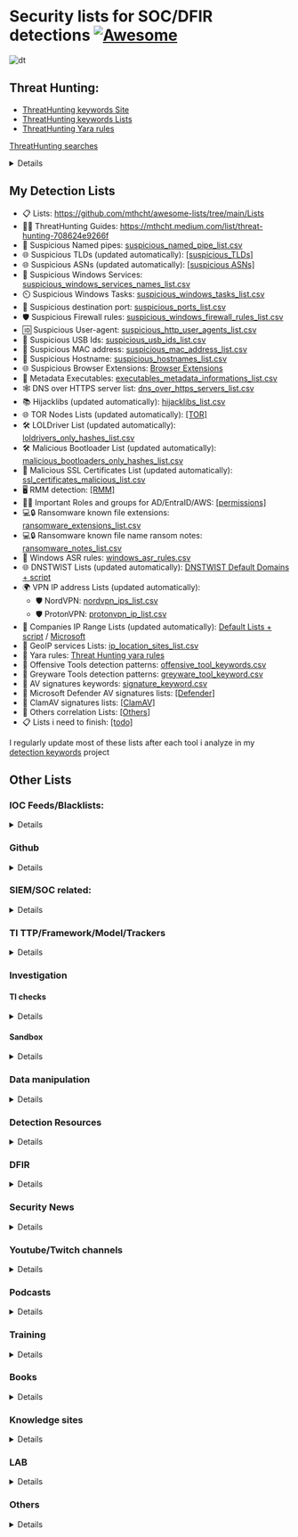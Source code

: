 # Security lists for SOC/DFIR detections [![Awesome](https://awesome.re/badge.svg)](https://awesome.re)
![dt](https://github.com/mthcht/awesome-lists/assets/75267080/059432aa-cfe9-46d1-a611-fbb225bce66e)



## Threat Hunting:
- [ThreatHunting keywords Site](https://mthcht.github.io/ThreatHunting-Keywords/)
- [ThreatHunting keywords Lists](https://github.com/mthcht/ThreatHunting-Keywords)
- [ThreatHunting Yara rules](https://github.com/mthcht/ThreatHunting-Keywords-yara-rules)

[ThreatHunting searches](https://github.com/mthcht/Purpleteam/tree/main/Detection/Threat%20Hunting/generic)
<details>
  
  - [Windows Services Searches](https://detect.fyi/threat-hunting-suspicious-windows-service-names-2f0dceea204c)
  - [User-Agents Searches](https://mthcht.medium.com/threat-hunting-suspicious-user-agents-3dd764470bd0)
  - [DNS Over HTTPS Searches](https://mthcht.medium.com/detecting-dns-over-https-30fddb55ac78)
  - [Suspicious TLDs Searches](https://mthcht.medium.com/threat-hunting-suspicious-tlds-a742c2adbf58)
  - [HijackLibs Searches](https://mthcht.medium.com/detect-dll-hijacking-techniques-from-hijacklibs-with-splunk-c760d2e0656f)
  - [Phishing & DNSTWIST Searches](https://detect.fyi/detecting-phishing-attempts-with-dnstwist-37c426b3bbb8)
  - [Browsers extensions Searches](https://mthcht.medium.com/detecting-browser-extensions-installations-e0ac2b45c46b)
  - [C2 hiding in plain sigh](https://mthcht.medium.com/c2-hiding-in-plain-sight-7a83963b9344)
  - [HTML Smuggling artifacts](https://mthcht.medium.com/detecting-html-smuggling-phishing-attempts-15af824e60e4)
  - [PSEXEC & similar tools Searches](https://mthcht.medium.com/detecting-psexec-and-similar-tools-c812bf3dca6c)
  - [Time Slipping detection](https://mthcht.medium.com/event-log-manipulations-1-time-slipping-55bf95631c40)
  - [Suspicious Named pipes](https://detect.fyi/threat-hunting-suspicious-named-pipes-a4206e8a4bc8)

</details>

## My Detection Lists 
- 📋 Lists: https://github.com/mthcht/awesome-lists/tree/main/Lists
- 🕵️‍♂️ ThreatHunting Guides: https://mthcht.medium.com/list/threat-hunting-708624e9266f
- 🚰 Suspicious Named pipes: [suspicious_named_pipe_list.csv](https://github.com/mthcht/awesome-lists/blob/main/Lists/suspicious_named_pipe_list.csv)
- 🌐 Suspicious TLDs (updated automatically): [[suspicious_TLDs]](https://github.com/mthcht/awesome-lists/tree/main/Lists/TLDs)
- 🌐 Suspicious ASNs (updated automatically): [[suspicious ASNs]](https://github.com/mthcht/awesome-lists/tree/main/Lists/ASNs)
- 🔧 Suspicious Windows Services: [suspicious_windows_services_names_list.csv](https://github.com/mthcht/awesome-lists/blob/main/Lists/suspicious_windows_services_names_list.csv)
- ⏲️ Suspicious Windows Tasks: [suspicious_windows_tasks_list.csv](https://github.com/mthcht/awesome-lists/blob/main/Lists/suspicious_windows_tasks_list.csv)
- 🚪 Suspicious destination port: [suspicious_ports_list.csv](https://github.com/mthcht/awesome-lists/blob/main/Lists/suspicious_ports_list.csv)
- 🛡️ Suspicious Firewall rules: [suspicious_windows_firewall_rules_list.csv](https://github.com/mthcht/awesome-lists/blob/main/Lists/suspicious_windows_firewall_rules_list.csv)
- 🆔 Suspicious User-agent: [suspicious_http_user_agents_list.csv](https://github.com/mthcht/awesome-lists/blob/main/Lists/suspicious_http_user_agents_list.csv)
- 📇 Suspicious USB Ids: [suspicious_usb_ids_list.csv](https://github.com/mthcht/awesome-lists/blob/main/Lists/suspicious_usb_ids_list.csv)
- 🔢 Suspicious MAC address: [suspicious_mac_address_list.csv](https://github.com/mthcht/awesome-lists/blob/main/Lists/suspicious_mac_address_list.csv)
- 📛 Suspicious Hostname: [suspicious_hostnames_list.csv](https://github.com/mthcht/awesome-lists/blob/main/Lists/suspicious_hostnames_list.csv)
- 🌐 Suspicious Browser Extensions: [Browser Extensions](https://github.com/mthcht/awesome-lists/tree/main/Lists/Browser%20Extensions)
- 🧮 Metadata Executables: [executables_metadata_informations_list.csv](https://github.com/mthcht/awesome-lists/blob/main/Lists/Windows%20Metadata/executables_metadata_informations_list.csv)
- 🕸️ DNS over HTTPS server list: [dns_over_https_servers_list.csv](https://github.com/mthcht/awesome-lists/blob/main/Lists/dns_over_https_servers_list.csv)
- 📚 Hijacklibs (updated automatically): [hijacklibs_list.csv](https://github.com/mthcht/awesome-lists/blob/main/Lists/Hijacklibs/hijacklibs_list.csv)
- 🌐 TOR Nodes Lists (updated automatically): [[TOR]](https://github.com/mthcht/awesome-lists/tree/main/Lists/TOR)
- 🛠️ LOLDriver List (updated automatically): [loldrivers_only_hashes_list.csv](https://github.com/mthcht/awesome-lists/blob/main/Lists/Drivers/loldrivers_only_hashes_list.csv)
- 🛠️ Malicious Bootloader List (updated automatically): [malicious_bootloaders_only_hashes_list.csv](https://github.com/mthcht/awesome-lists/blob/main/Lists/Drivers/malicious_bootloaders_only_hashes_list.csv)
- 📜 Malicious SSL Certificates List (updated automatically): [ssl_certificates_malicious_list.csv](https://github.com/mthcht/awesome-lists/blob/main/Lists/SSL%20CERTS/ssl_certificates_malicious_list.csv)
- 🖥️ RMM detection: [[RMM]](https://github.com/mthcht/awesome-lists/tree/main/Lists/RMM)
- 👤🔑 Important Roles and groups for AD/EntraID/AWS: [[permissions]](https://github.com/mthcht/awesome-lists/tree/main/Lists/permissions)
- 💻🔒 Ransomware known file extensions: [ransomware_extensions_list.csv](https://github.com/mthcht/awesome-lists/blob/main/Lists/ransomware_extensions_list.csv)
- 💻🔒 Ransomware known file name ransom notes: [ransomware_notes_list.csv](https://github.com/mthcht/awesome-lists/blob/main/Lists/ransomware_notes_list.csv)
- 📝 Windows ASR rules: [windows_asr_rules.csv](https://github.com/mthcht/awesome-lists/blob/main/Lists/windows_asr_rules.csv)
- 🌐 DNSTWIST Lists (updated automatically): [DNSTWIST Default Domains + script](https://github.com/mthcht/awesome-lists/tree/main/Lists/DNSTWIST)
- 🌍 VPN IP address Lists (updated automatically): 
  - 🛡️ NordVPN: [nordvpn_ips_list.csv](https://github.com/mthcht/awesome-lists/blob/main/Lists/VPN/NordVPN/nordvpn_ips_list.csv)
  - 🛡️ ProtonVPN: [protonvpn_ip_list.csv](https://github.com/mthcht/awesome-lists/blob/main/Lists/VPN/ProtonVPN/protonvpn_ip_list.csv)
- 🏢 Companies IP Range Lists (updated automatically): [Default Lists + script](https://github.com/mthcht/awesome-lists/tree/main/Lists/Ranges_IP_Address_Company_List/bgp.he.net) / [Microsoft](https://github.com/mthcht/awesome-lists/tree/main/Lists/Ranges_IP_Address_Company_List/Microsoft)
- 📍  GeoIP services Lists: [ip_location_sites_list.csv](https://github.com/mthcht/awesome-lists/blob/main/Lists/GeoIP/ip_location_sites_list.csv)
- 🧬 Yara rules: [Threat Hunting yara rules](https://github.com/mthcht/ThreatHunting-Keywords-yara-rules)
- 🧬 Offensive Tools detection patterns: [offensive_tool_keywords.csv](https://raw.githubusercontent.com/mthcht/ThreatHunting-Keywords/main/offensive_tool_keyword.csv)
- 🧬 Greyware Tools detection patterns: [greyware_tool_keyword.csv](https://raw.githubusercontent.com/mthcht/ThreatHunting-Keywords/main/greyware_tool_keyword.csv)
- 🧬 AV signatures keywords: [signature_keyword.csv](https://github.com/mthcht/ThreatHunting-Keywords/blob/main/signature_keyword.csv)
- 🧬 Microsoft Defender AV signatures lists: [[Defender]](https://github.com/mthcht/awesome-lists/tree/main/Lists/AV%20signatures/Defender)
- 🧬 ClamAV signatures lists: [[ClamAV]](https://github.com/mthcht/awesome-lists/tree/main/Lists/AV%20signatures/ClamAV)  
- 🔗 Others correlation Lists: [[Others]](https://github.com/mthcht/awesome-lists/tree/main/Lists/Others)
- 📋 Lists i need to finish: [[todo]](https://github.com/mthcht/awesome-lists/tree/main/todo)

I regularly update most of these lists after each tool i analyze in my [detection keywords](https://github.com/mthcht/ThreatHunting-Keywords) project

## Other Lists

### IOC Feeds/Blacklists:

<details> 

- [ABUSE.CH BLACKLISTS](https://sslbl.abuse.ch/blacklist/)
- [Block Lists](https://github.com/blocklistproject/Lists)
- [DNS Block List](https://github.com/hagezi/dns-blocklists)
- [Phishing Block List](https://github.com/jarelllama/Scam-Blocklist)
- [Binary Defense IP Block List](https://www.binarydefense.com/banlist.txt)
- [C2IntelFeeds](https://github.com/drb-ra/C2IntelFeeds)
- [Volexity TI](https://github.com/volexity/threat-intel)
- [Open Source TI](https://github.com/Bert-JanP/Open-Source-Threat-Intel-Feeds)
- [C2 Tracker](https://github.com/montysecurity/C2-Tracker)
- [Unit42 IOC](https://github.com/mthcht/iocs)
- [Sekoia IOC](https://github.com/SEKOIA-IO/Community/tree/main/IOCs)
- [Unit42 Timely IOC](https://github.com/PaloAltoNetworks/Unit42-timely-threat-intel)
- [Unit42 Articles IOC](https://github.com/PaloAltoNetworks/Unit42-Threat-Intelligence-Article-Information)
- [ThreatFOX IOC](https://threatfox.abuse.ch/export/)
- [Zscaler ThreatLabz IOC](https://github.com/threatlabz/iocs)
- [Zscaler ThreatLabz Ransomware notes](https://github.com/ThreatLabz/ransomware_notes)
- [experiant.ca](https://fsrm.experiant.ca/api/v1/get])
- [Sophos lab IOC](https://github.com/sophoslabs/IoCs)
- [ESET Research IOC](https://github.com/eset/malware-ioc)
- [ExecuteMalware IOC](https://github.com/executemalware/Malware-IOCs)
- [Cisco Talos IOC](https://github.com/Cisco-Talos/IOCs)
- [Elastic Lab IOC](https://github.com/elastic/labs-releases/tree/main/indicators)
- [Blackorbid APT Report IOC](https://github.com/blackorbird/APT_REPORT)
- [AVAST IOC](https://github.com/avast/ioc)
- [DoctorWeb IOC](https://github.com/DoctorWebLtd/malware-iocs)
- [BlackLotusLab IOC](https://github.com/blacklotuslabs/IOCs)
- [prodaft IOC](https://github.com/prodaft/malware-ioc)
- [Pr0xylife DarkGate IOC](https://github.com/pr0xylife/DarkGate)
- [Pr0xylife Latrodectus IOC](https://github.com/pr0xylife/Latrodectus)
- [Pr0xylife WikiLoader IOC](https://github.com/pr0xylife/WikiLoader)
- [Pr0xylife SSLoad IOC](https://github.com/pr0xylife/SSLoad)
- [Pr0xylife Pikabot IOC](https://github.com/pr0xylife/Pikabot)
- [Pr0xylife Matanbuchus IOC](https://github.com/pr0xylife/Matanbuchus)
- [Pr0xylife QakBot IOC](https://github.com/pr0xylife/Qakbot)
- [Pr0xylife IceID IOC](https://github.com/pr0xylife/IcedID)
- [Pr0xylife Emotet IOC](https://github.com/pr0xylife/Emotet)
- [Pr0xylife BumbleBee IOC](https://github.com/pr0xylife/Bumblebee)
- [Pr0xylife Gozi IOC](https://github.com/pr0xylife/Gozi)
- [Pr0xylife NanoCore IOC](https://github.com/pr0xylife/Nanocore)
- [Pr0xylife NetWire IOC](https://github.com/pr0xylife/Netwire)
- [Pr0xylife AsyncRAT IOC](https://github.com/pr0xylife/AsyncRAT)
- [Pr0xylife Lokibot IOC](https://github.com/pr0xylife/Lokibot)
- [Pr0xylife RemcosRAT IOC](https://github.com/pr0xylife/RemcosRAT)
- [Pr0xylife nworm IOC](https://github.com/pr0xylife/nworm)
- [Pr0xylife AZORult IOC](https://github.com/pr0xylife/AZORult)
- [Pr0xylife NetSupportRAT IOC](https://github.com/pr0xylife/NetSupportRAT)
- [Pr0xylife BitRAT IOC](https://github.com/pr0xylife/BitRAT)
- [Pr0xylife BazarLoader IOC](https://github.com/pr0xylife/BazarLoader)
- [Pr0xylife SnakeKeylogger IOC](https://github.com/pr0xylife/SnakeKeylogger)
- [Pr0xylife njRat IOC](https://github.com/pr0xylife/njRat)
- [Pr0xylife Vidar IOC](https://github.com/pr0xylife/Vidar)
- [Pr0xylife Warmcookie IOC](https://github.com/pr0xylife/Warmcookie-Badspace)
- [Cloud Intel IOC](https://github.com/unknownhad/CloudIntel)
- [SpamHaus drop.txt](https://www.spamhaus.org/drop/drop.txt)
- [UrlHaus_misp](https://urlhaus.abuse.ch/downloads/misp/)
- [UrlHaus](https://urlhaus.abuse.ch/api/#csv)
- [vx-underground - Great Resource for Samples and Intelligence Reports](https://vx-underground.org/Samples)
- [Ransomware.live](https://ransomware.live)

</details> 

### Github

<details>

More github lists: https://github.com/mthcht?tab=stars&user_lists_direction=asc&user_lists_sort=name

</details>

### SIEM/SOC related:
<details>
  
- [EDR Telemetry](https://github.com/tsale/EDR-Telemetry)
- [PurpleTeam Scripts](https://github.com/mthcht/Purpleteam)
- [Awesome-SOC](https://github.com/cyb3rxp/awesome-soc)
- [Threat-Hunting with Splunk](https://github.com/mthcht/ThreatHunting-Keywords)
- [Detection Lists](https://github.com/mthcht/awesome-lists/Lists)
  
</details> 

### TI TTP/Framework/Model/Trackers

<details>
  
- [Tools used by ransomware groups - @BushidoToken](https://github.com/BushidoUK/Ransomware-Tool-Matrix)
- [Tools used by Russian APT](https://github.com/BushidoUK/Russian-APT-Tool-Matrix)
- [Tools associated with groups (partial)](https://docs.google.com/spreadsheets/d/1H9_xaxQHpWaa4O_Son4Gx0YOIzlcBWMsdvePFX68EKU)
- [Techniques - MITRE ATT&CK](https://attack.mitre.org/techniques/enterprise/)
- [Tactics - MITRE ATT&CK](https://attack.mitre.org/tactics/enterprise/)
- [Groups & Operations Naming conventions matrix](https://docs.google.com/spreadsheets/d/1H9_xaxQHpWaa4O_Son4Gx0YOIzlcBWMsdvePFX68EKU)
- [Mitigation - MITRE ATT&CK](https://attack.mitre.org/mitigations/enterprise/)
- [ATT&CK matrix navigator](https://mitre-attack.github.io/attack-navigator/)
- [All MITRE data in xlsx format](https://attack.mitre.org/resources/attack-data-and-tools/) 
- [Tools used by threat actor groups - MITRE ATT&CK](https://attack.mitre.org/software/)
- [atomic-red-team](https://github.com/redcanaryco/atomic-red-team)
- [redcanary Threat Detection report](https://redcanary.com/threat-detection-report/)
- [The-Unified-Kill-Chain](https://www.unifiedkillchain.com/assets/The-Unified-Kill-Chain.pdf)
- [TTP pyramid](https://scythe.io/library/summiting-the-pyramid-of-pain-the-ttp-pyramid)
- [Pyramid of pain](https://detect-respond.blogspot.com/2013/03/the-pyramid-of-pain.html)
- [Cyber Kill chain](https://www.lockheedmartin.com/en-us/capabilities/cyber/cyber-kill-chain.html)
- [MITRE D3FEND](https://d3fend.mitre.org/)
- [MITRE CAPEC](https://capec.mitre.org/)
- [MITRE CAR](https://car.mitre.org/)
- [MITRE PRE-ATT&CK Techniques](https://attack.mitre.org/versions/v7/techniques/pre/)
- [APTMAP](https://github.com/andreacristaldi/APTmap)
  
</details>


###  Investigation

#### TI checks

<details>
  
  - [Virustotal](https://www.virustotal.com/#/home/search)
  - [SpamHaus](https://check.spamhaus.org/)
  - [AbuseIPDB](https://www.abuseipdb.com/)
  - [Malwarebazaar](https://bazaar.abuse.ch/)
  - [emailrep](https://emailrep.io/)
  - [cloudfare scan](https://radar.cloudflare.com/scan)
  - [shodan](https://www.shodan.io/)
  - [Onyphe](https://www.onyphe.io/)
  - [Censys](https://search.censys.io/)
  - [cybergordon (reputation check)](https://cybergordon.com/)
  - [threatminer](https://www.threatminer.org/)
  - [urlscan](https://urlscan.io/)
  - [Apptotal (apps and extensions analysis)](https://apptotal.io/)
  - [urlquery](http://urlquery.net/)
  - [cloudfare scanner](https://radar.cloudflare.com/)
  - [urlvoid](https://www.urlvoid.com)
  - [urldna.io](https://urldna.io/)
  - [checkphish](https://checkphish.bolster.ai/)
  - [ipvoid](https://www.ipvoid.com/)
  - [mxtoolbox](https://mxtoolbox.com/NetworkTools.aspx)
  - [Microsoft TI](https://ti.defender.microsoft.com/)
  - [pulsedive](https://pulsedive.com/)
  - [threatbook](https://threatbook.io/)
  - [McAfee Threat Intelligence Exchange](https://www.mcafee.com/enterprise/en-us/products/threat-intelligence-exchange.html)
  - [Kaspersky Security Network](https://www.kaspersky.com/security-network)
  - [Microsoft Security Intelligence Report](https://www.microsoft.com/en-us/wdsi/intelligence-report)
  - [IBM X-Force Exchange](https://exchange.xforce.ibmcloud.com/) 
  - [AlienVault OTX](https://otx.alienvault.com/)
  - [greynoise](https://viz.greynoise.io/)
  - [whoxy](https://www.whoxy.com/reverse-whois/)
  - [url tiny-scan](https://www.tiny-scan.com/)
  
  - [echotrail](https://www.echotrail.io/)
  - [Malware-Traffic-Analysis (PCAP files)](https://malware-traffic-analysis.net/)
  - [redhuntlabs](https://redhuntlabs.com/online-ide-search)
  - [whois domaintools](https://whois.domaintools.com/)
  - [ASN check bgp.he](/bgp.he.net/)
  - [viewdns](http://viewdns.info/)
  - [OUI mac address lookup](https://www.wireshark.org/tools/oui-lookup.html)
  - [xcyclopedia](https://strontic.github.io/xcyclopedia/)
  - [abuse.ch](https://abuse.ch/#platforms)
  - [malware-traffic-analysis](https://www.malware-traffic-analysis.net/index.html)
  - [waybackmachine](http://web.archive.org/)
  - [dnshistory](https://dnshistory.org/)
  - [asnlookup](https://asnlookup.com/)
  - [fofa.info](https://fofa.info/)
  - [SecurityTrail](https://securitytrails.com/)
  - [ZommEye](https://www.zoomeye.hk/)

</details>

#### Sandbox

<details>
  
- [Sandbox Anyrun](https://any.run/)
- [triage](https://tria.ge/s)
- [capesandbox](https://www.capesandbox.com/)
- [joesandbox](https://www.joesandbox.com/analysispaged/0)
- [filescan.io](https://www.filescan.io/)
- [Sandbox HA](https://www.hybrid-analysis.com/)
- [virustotal](https://www.virustotal.com)
- [threat zone](https://app.threat.zone/scan)
- [vmray](https://www.vmray.com/)
</details>


### Data manipulation

<details>
  
- [jsoncrack](https://jsoncrack.com/editor)
- [Grok debugger](https://grokdebugger.com/)
- [JS deobfuscator](https://lelinhtinh.github.io/de4js/)
- [cyberchef](https://cyberchef.org/)
- [PCAP online analyzer](https://apackets.com/)
- [Hash calculator](https://md5calc.com/hash)
- [regex101](https://regex101.com/)
- [CyberChef](https://gchq.github.io/CyberChef/)
- [Javascript Deobfuscator](https://deobfuscate.relative.im/)
- [JSONViewer](https://jsonviewer.stack.hu/)
- [TextMechanic](https://textmechanic.com/)
- [UrlEncode.org](https://www.urlencoder.org/)
- [TextFixer](https://www.textfixer.com/)
- [RegExr](https://regexr.com/)
- [TextUtils](https://textutils.com/)
- [TextCompactor](https://textcompactor.com/)
- [Pretty Diff](https://prettydiff.com/)
- [XML Tree](http://www.xmltree.com/)
- [Online XML Formatter and Beautifier](https://www.freeformatter.com/xml-formatter.html)
- [XML Escape Tool](https://www.freeformatter.com/xml-escape.html)
- [DiffChecker](https://www.diffchecker.com/)
- [CSVJSON](https://www.csvjson.com/)
- [HTML Formatter](https://htmlformatter.com/)
- [Text Tool](https://texttools.netlify.app/)
- [String Manipulation Tool](https://string-functions.com/)
- [unshorten it](https://www.unshorten.it)
- [urlunscrambler](https://www.urlunscrambler.com/)
- [longurl](https://www.longurl.org/)
- [Message Header](https://mha.azurewebsites.net/pages/mha.html)
- [MXToolbox EmailHeaders](https://mxtoolbox.com/EmailHeaders.aspx)
- [Email Header Analyzer](https://emailheaders.verification-check.com/)
- [Email Header Analysis](https://www.email-format.com/header-analysis/)
- [Gitlab dashboard from Excel](https://thisdavej.com/copy-table-in-excel-and-paste-as-a-markdown-table/)
- [OPENAI](https://openai.com/playground)
- [uncoder](https://uncoder.io/)
- [DeHashed](https://dehashed.com/)

</details>


### Detection Resources

<details>

- [Detection Lists](https://github.com/mthcht/awesome-lists/tree/main/Lists)
- [MITRE techniques](https://attack.mitre.org/techniques/enterprise/)
- [MITRE Updates](https://attack.mitre.org/resources/updates/)
- [MITRE D3fend](https://d3fend.mitre.org/)
- [MITRE Navigator](https://mitre-attack.github.io/attack-navigator/)
- [MITRE Datasources](https://attack.mitre.org/datasources/)
- [GTFOBIN](https://github.com/mthcht/GTFOBins.github.io)
- [LOLBAS](https://github.com/mthcht/LOLBAS)
- [LOTS](https://lots-project.com/)
- [LOLRMM](https://github.com/magicsword-io/LOLRMM)
- [loldrivers](https://www.loldrivers.io/)
- [LOLRMM](https://github.com/magicsword-io/LOLRMM)
- [LOLESXI](https://github.com/LOLESXi-Project/LOLESXi)
- [WTFBIN](https://wtfbins.wtf/)
- [Sigma](https://github.com/mthcht/sigma/tree/master/rules)
- [Splunk Rules](https://research.splunk.com/detections/)
- [Elastic Rules](https://github.com/elastic/detection-rules)
- [DFIR-Report Sigma-Rules](https://github.com/The-DFIR-Report/Sigma-Rules)
- [JoeSecurity Sigma-Rules](https://github.com/joesecurity/sigma-rules/tree/master/rules)
- [mdecrevoisier Sigma-Rules](https://github.com/mdecrevoisier/SIGMA-detection-rules)
- [P4T12ICK Sigma-Rules](https://github.com/P4T12ICK/Sigma-Rule-Repository)
- [tsale Sigma-Rules](https://github.com/tsale/Sigma_rules)
- [list of detections resources](https://github.com/jatrost/awesome-detection-rules)
- [detection engineering resources](https://github.com/infosecB/awesome-detection-engineering)
- [awesome-threat-detection](https://github.com/0x4D31/awesome-threat-detection)
</details>


### DFIR

<details>

  - [EricZimmerman Tools](https://ericzimmerman.github.io/#!index.md)
  - [dfir-orc](https://github.com/dfir-orc)
  - [dfir-orc-config](https://github.com/DFIR-ORC/dfir-orc-config)
  - [Splunk4DFIR](https://github.com/mf1d3l/Splunk4DFIR)
  - [dfiq](https://github.com/google/dfiq)
  - [PSBits](https://github.com/gtworek/PSBits)
  - [Yara TH](https://github.com/mthcht/ThreatHunting-Keywords-yara-rules) + [TH](https://github.com/mthcht/ThreatHunting-Keywords)
  - [Hayabusa](https://github.com/Yamato-Security/hayabusa)
  - [chainsaw](https://github.com/WithSecureLabs/chainsaw)
  - [regripper](https://github.com/warewolf/regripper)
  - [RdpCacheStitcher](https://github.com/BSI-Bund/RdpCacheStitcher)
  - [ripgrep](https://github.com/BurntSushi/ripgrep)
  - [Kape](https://www.kroll.com/en/insights/publications/cyber/kroll-artifact-parser-extractor-kape)
  - [Kape Files](https://github.com/EricZimmerman/KapeFiles)
  - [More Kape ressources](https://github.com/AndrewRathbun/Awesome-KAPE)
  - [VolatileDataCollector](https://github.com/gtworek/VolatileDataCollector)
  - [Velociraptor](https://github.com/Velocidex/velociraptor)
  - [MemDump](https://nircmd.nirsoft.net/memdump.html)
  - [MemProcFS](https://github.com/ufrisk/MemProcFS)
  - [avml](https://github.com/microsoft/avml)
  - [Lime](https://github.com/504ensicsLabs/LiME)
  - [WinPmem](https://github.com/Velocidex/WinPmem)
  - [Volatility](https://github.com/volatilityfoundation/volatility3/)
  - [Windows artifacts](https://github.com/Psmths/windows-forensic-artifacts)
  - [UAC](https://github.com/tclahr/uac)
  - [lists - aboutdfir.com](https://aboutdfir.com/)

</details>

### Security News

<details>
  
- [Twitter](https://twitter.com/home)
- [CERT-FR](https://www.cert.ssi.gouv.fr/)
- [CERT FR Alerts](https://www.cert.ssi.gouv.fr/alerte/)
- [CERT FR Avis](https://www.cert.ssi.gouv.fr/avis/)
- [NIST CVEs](https://nvd.nist.gov/vuln/search/results?isCpeNameSearch=false&results_type=overview&form_type=Basic&search_type=all&startIndex=0)
- [JPCERT](https://www.jpcert.or.jp/english/)
- [CISA news](https://www.cisa.gov/news-events/news)
- [thedfirreport Feed](https://thedfirreport.com/feed/)
- [Splunk Research Blog](https://www.splunk.com/en_us/blog/author/secmrkt-research.html)
- [Unit42 Feed](http://feeds.feedburner.com/Unit42)
- [DFIR weekly sumary - thisweekin4n6](https://thisweekin4n6.wordpress.com/feed/)
- [Google Threat Intelligence](https://cloud.google.com/blog/topics/threat-intelligence)
- [Sekoi Blog](https://blog.sekoia.io/)
- [akamai Feed](http://blogs.akamai.com/atom.xml)
- [Elastic Blog](https://www.elastic.co/security-labs)
- [Checkpoint research Feed](https://research.checkpoint.com/feed)
- [Cisco Talos Feed](http://vrt-sourcefire.blogspot.com/feeds/posts/default)
- [Crowdstrike Feed](http://blog.crowdstrike.com/feed)
- [Hexacorn Blog](http://www.hexacorn.com/blog/feed/)
- [simone kraus Blog](https://medium.com/@simone.kraus)
- [Michael Haag Blog](https://haggis-m.medium.com/)
- [EricaZelic Blog](https://ericazelic.medium.com/)
- [Adam Chester Blog Feed](https://blog.xpnsec.com/rss.xml)
- [Mauricio Velazco Blog](https://medium.com/@mvelazco)
- [Clément Notin Feed](https://clement.notin.org/feed.xml)
- [tenable Blog](https://medium.com/tenable-techblog)
- [horizon3 Feed](https://www.horizon3.ai/feed/)
- [Incidents reports Feed](https://fetchrss.com/rss/65b0eb775582bd1c19083c4365b0fdb664898a0daa63bef4.xml)
- [NCC Group Research Feed](https://research.nccgroup.com/feed/)
- [SpecterOps Feed](https://posts.specterops.io/feed)
- [Redcanary Feed](https://www.redcanary.co/feed/)
- [Sophos Research Feed](https://news.sophos.com/en-us/category/threat-research/feed/)
- [virusbulletin](https://www.virusbulletin.com/virusbulletin/)
- [Offensive Research - DSAS by INJECT](https://blog.injectexp.dev/)
- [HackerNews Feed](https://feeds.feedburner.com/TheHackersNews)
- [Bleepingcomputer Feed](https://www.bleepingcomputer.com/feed/)
- [detect.fyi](https://detect.fyi/)
- [DFIR Podcasts](https://digitalforensicsurvivalpodcast.libsyn.com/podcast)
- [DFIR weekly news](https://thisweekin4n6.com/)
- [sans blog](https://www.sans.org/blog/)
- [Detection engineering weekly](https://www.detectionengineering.net/)

</details>


### Youtube/Twitch channels

<details>
  
  - [DFIR - 13cubed videos](https://www.youtube.com/@13Cubed/videos)
  - [DFIR - SANS videos](https://www.youtube.com/@SANSForensics/videos)
  - [DFIR - MyDFIR](https://youtube.com/@mydfir)
  - [DFIR - DFIRScience](https://www.youtube.com/@DFIRScience/videos)
  - [Malware Analysis - jstrosch](https://www.youtube.com/@jstrosch/videos)
  - [Malware Analysis - cyberraiju](https://www.youtube.com/@cyberraiju/videos)
  - [Malware Analysis - Botconf](https://www.youtube.com/@BotConfTV)
  - [DFIR - BlackPerl](https://youtube.com/watch?v=KzD0MmEYAzQ&list=PLjWEV7pmvSa6f-NTpXsaUYWZLjLAB_0TS)
  - [Malware Analysis - malwareanalysisforhedgehogs](https://youtube.com/@malwareanalysisforhedgehogs?si=rHy80uPhjtyPtX0K)
  - [DFIR - BlueMonkey4n6](https://www.youtube.com/@BlueMonkey4n6/playlists)
  - [DFIR - binaryzone](https://www.youtube.com/@binaryz0ne/playlists)
  - [Detection Engineering - Splunk - atomicsonafriday](https://www.youtube.com/@atomicsonafriday/streams)
  - [Exploitation - HackerSploit](https://www.youtube.com/@HackerSploit/playlists)
  - [DFIR - TheTaggartInstitute](https://www.youtube.com/@TheTaggartInstitute/videos)
  - [Malware Analysis - JohnHammond](https://www.youtube.com/@_JohnHammond)
  - [Exploitation - Defcon Talks](https://www.youtube.com/user/DEFCONConference/videos)  + https://media.defcon.org/
  - [Exploitation - Alh4zr3d - twitch](https://www.twitch.tv/Alh4zr3d)
  - [Exploitation - Alh4zr3d - youtube](https://www.youtube.com/@alh4zr3d3/videos)
  - [Exploitation - incodenito](https://youtube.com/@incodenito?si=uV9UDhYFs_vQYayR)
  - [Malware Analysis - MalwareTechBlog](https://www.youtube.com/@MalwareTechBlog)
  - [Exploitation - LiveOverflow](https://www.youtube.com/@LiveOverflow)
  - [Malware Analysis - neoeno](https://youtube.com/@neoeno4242?si=_mVioHsmbvu17KNk)
  - [Malware Analysis - AzakaSekai](https://www.youtube.com/@AzakaSekai)
  - [CTI - bushidotoken](https://youtube.com/@bushidotoken)
  - [Windows Internal - @mrexodia](https://www.youtube.com/@mrexodia)
  - [!!! Exploitation - ippsec](https://www.youtube.com/@ippsec)

</details>

### Podcasts

<details>

  - [darknetdiaries](https://darknetdiaries.com/)
  - [risky.biz](https://risky.biz/)
  - [cloud.withgoogle.com](https://cloud.withgoogle.com/cloudsecurity/podcast/)
  - [Internet Storm Center sans podcast](https://isc.sans.edu/podcast.html)
  - [7 minutes security Podcast](https://7minsec.com/)
  - [hacking-humans](https://thecyberwire.com/podcasts/hacking-humans/)
  - [CISO series](https://cisoseries.com/category/podcast/cyber-security-headlines/)
  - [Splunk Atomic on Friday](https://www.youtube.com/@atomicsonafriday/streams)
  - [NolimitSecu (FR)](https://www.nolimitsecu.fr/)
  - [HacknSpeak (FR)](https://open.spotify.com/show/2lwA1WLVqnYvnlc7WkV3yU)</details>

### Training

<details>

#### DFIR
  
  - 13cubed - Investigating Windows Endpoints [13cubed.com -windows endpoints](https://training.13cubed.com/investigating-windows-endpoints)
  - 13cubed - Investigating Windows Memory [13cubed.com -windows memory](https://training.13cubed.com/investigating-windows-memory)
  - 13cubed - Investigating Linux Devices [13cubed.com - linux](https://training.13cubed.com/investigating-linux-devices)
  - SANS: [FOR500](https://www.sans.org/cyber-security-courses/windows-forensic-analysis/)
  - SANS: [FOR508](https://www.sans.org/cyber-security-courses/advanced-incident-response-threat-hunting-training/)
  - Defensive-security: [Linux-live-forensics](https://edu.defensive-security.com/linux-attack-live-forensics-at-scale)
  - @0gtweet - Forensic course: [Mastering Windows Forensics](https://grzegorz-tworek-s-school.teachable.com/)
  - @DebugPrivilege : Forensic Debugging free course [InsightEngineering](https://github.com/DebugPrivilege/InsightEngineering)
    
  - Challenges:
    - @inversecos - APT Emulation Labs: [xintra](https://www.xintra.org/labs)
    - @TheDFIRReport : LABs with logs from the existing reports [dfir-labs](https://the-dfir-report-store.myshopify.com/collections/dfir-labs)
    - @ACEresponder: Courses with Detailed Explanations and Labs [aceresponder.com](https://www.aceresponder.com/challenges)
    - @binaryz0ne: DFIR challenges with [Datasets](https://www.ashemery.com/dfir.html) 

#### SOC

 - tryhackme - [SOC lvl 1](https://tryhackme.com/path/outline/soclevel1)
 - letsdefend.io @chrissanders88 - [letsdefend.io](https://app.letsdefend.io/training)
 - Constructing Defense [constructingdefense.com](https://course.constructingdefense.com/constructing-defense)
 - SANS: [SANS555](https://www.sans.org/cyber-security-courses/siem-with-tactical-analytics/)
 - Xintra: [Attacking and Defending Azure M365](https://training.xintra.org/attacking-and-defending-azure-m365)
  
 - Challenges:
   - Splunk Boss Of The SOC - [BOTS](https://bots.splunk.com/)
     - BOTS [dataset v1](https://github.com/splunk/botsv1)   
     - BOTS [dataset v2](https://github.com/splunk/botsv2)   
     - BOTS [dataset v3](https://github.com/splunk/botsv3)
  - @TheDFIRReport : LABs with logs from the existing reports [dfir-labs](https://the-dfir-report-store.myshopify.com/collections/dfir-labs)
  - @ACEresponder: Courses with Detailed Explanations and Labs [aceresponder.com](https://www.aceresponder.com/challenges)
  - @inversecos - APT Emulation Labs: [xintra](https://www.xintra.org/labs)

#### Offensive
  - [OSCP - HTB](https://0xdf.gitlab.io/cheatsheets/offsec)
  - [OSCP - Course PEN200](https://www.offsec.com/courses/pen-200/)
  - [OSEP - Course PEN300](https://www.offsec.com/courses/pen-300/) 
  
#### Challenges

  - [HackTheBox](https://www.hackthebox.com)
  - [Pentestlab](https://pentesterlab.com)
  - [Root-Me](https://www.root-me.org)
  - [TryHackMe](https://tryhackme.com)
  - [Zenk-Security](https://www.zenk-security.com/challenges)


#### RE / Malware Analysis / Deep Dive
  - [OpenSecurityTraining2](https://p.ost2.fyi/)

 </details>

### Books

<details>
  
#### DFIR
  - [Practical Forensic Imaging](https://www.amazon.com/Practical-Forensic-Imaging-Securing-Evidence/dp/1593277938)
  - [Practical-Linux-Forensics-Digital-Investigators](https://www.amazon.com/Practical-Linux-Forensics-Digital-Investigators-ebook/dp/B096Z4CRC8)
  - [TheHitchhikersGuidetoDFIRExperiencesFromBeginnersandExperts - Free](https://leanpub.com/TheHitchhikersGuidetoDFIRExperiencesFromBeginnersandExperts)
  - [Forensic Artifacts - Microsoft GuideBook - free](https://cdn-dynmedia-1.microsoft.com/is/content/microsoftcorp/microsoft/final/en-us/microsoft-brand/documents/IR-Guidebook-Final.pdf)
  - [Eric Zimmerman Manual Tools - Free](https://leanpub.com/eztoolsmanuals)
  - [The Art of Memory Forensics: Detecting Malware and Threats in Windows, Linux, and Mac Memory](https://www.amazon.com/Art-Memory-Forensics-Detecting-Malware/dp/1118825098)
  - [Applied Incident Response](https://www.amazon.com/Applied-Incident-Response-Steve-Anson/dp/1119560268)
  - [SANS FOR500 / FOR508 book](https://www.sans.org/cyber-security-courses/advanced-incident-response-threat-hunting-training/)
  - [Blue Team Handbook: Incident Response Edition](https://www.amazon.com/Blue-Team-Handbook-condensed-Responder/dp/1500734756)
  - [Practical Malware Analysis: The Hands-On Guide to Dissecting Malicious Software](https://www.amazon.com/Practical-Malware-Analysis-Hands-Dissecting/dp/1593272901)
  - [Placing the Suspect Behind the Keyboard: DFIR Investigative Mindset](https://www.amazon.com/Placing-Suspect-Behind-Keyboard-Investigative/dp/B0CZPJF23Q)
  - [Crafting the InfoSec Playbook: Security Monitoring and Incident](https://www.amazon.com/Crafting-InfoSec-Playbook-Security-Monitoring/dp/1491949406)
  - [Investigating Windows Systems](https://www.amazon.com/Investigating-Windows-Systems-Harlan-Carvey/dp/0128114150)

#### Malware Anaysis
  - [Practical Malware Analysis: The Hands-On Guide to Dissecting Malicious Software](https://www.amazon.com/Practical-Malware-Analysis-Hands-Dissecting/dp/1593272901)
  - [The Art of Memory Forensics: Detecting Malware and Threats in Windows, Linux, and Mac Memory](https://www.amazon.com/Art-Memory-Forensics-Detecting-Malware/dp/1118825098)
  - [Evasive Malware: A Field Guide to Detecting, Analyzing, and Defeating Advanced Threats](https://www.amazon.fr/Evasive-Malware-Understanding-Deceptive-Self-Defending/dp/1718503261)

#### SOC
  - [Blue Team Handbook: SOC, SIEM, and Threat Hunting](https://www.amazon.com/Blue-Team-Handbook-Condensed-Operations/dp/1091493898)
  - [BTFM: Blue Team Field Manual](https://www.amazon.fr/Blue-Team-Field-Manual-BTFM/dp/154101636X)
  - [PTFM: Purple Team Field Manual](https://www.amazon.com/PTFM-Purple-Team-Field-Manual/dp/B08LJV1QCD) + [PTFM: Purple Team Field Manual v2](https://www.amazon.com/PTFM-2nd-Purple-Field-Manual/dp/1736526790)
  - [EDR - Introduction to endpoint security](https://www.amazon.com/Endpoint-Detection-Response-Essentials-deployment/dp/1835463266)
  - [MITRE - 11 Strategies of a World-Class Cybersecurity Operations Center](https://www.amazon.com/Strategies-World-Class-Cybersecurity-Operations-Center-ebook/dp/B09ZDWRFMW)
  - [Big picture on running a SOC - Modern SOC](https://www.amazon.com/Modern-Security-Operations-Center-ebook/dp/B08BW8Y9Q4)
  - [Practical Malware Analysis: The Hands-On Guide to Dissecting Malicious Software](https://www.amazon.com/Practical-Malware-Analysis-Hands-Dissecting/dp/1593272901)
  - [SANS 555 book](https://www.sans.org/cyber-security-courses/siem-with-tactical-analytics/)
  

#### Deep Dive
  - [Windows Internals Books](https://learn.microsoft.com/en-us/sysinternals/resources/windows-internals)
  - [How Linux Works](https://www.amazon.com/How-Linux-Works-Brian-Ward-ebook/dp/B07X7S1JMB)
  - [Linux Device Drivers](https://lwn.net/Kernel/LDD3/)
  - [Understanding The Linux Virtual Memory Manager](https://www.kernel.org/doc/gorman/pdf/understand.pdf)
  - [Linux insides](https://github.com/0xAX/linux-insides/blob/master/SUMMARY.md)
  - [Linux Ebpf](https://www.amazon.com/Learning-eBPF-Programming-Observability-Networking/dp/1098135121)

#### Exploitation
  - [Hacking Art Exploitation](https://www.amazon.com/Hacking-Art-Exploitation-Jon-Erickson-ebook/dp/B004OEJN3I)
  - [Hacker Playbook Practical Penetration Testing](https://www.amazon.com/Hacker-Playbook-Practical-Penetration-Testing-ebook/dp/B07CSPFYZ2)
  - [RTFM: Red Team Field Manual](https://www.amazon.com/RTFM-Red-Team-Field-Manual-ebook/dp/B0B7H8X3XY)
  - [Red Team Development and Operations: A practical guide](https://www.amazon.com/Red-Team-Development-Operations-practical-ebook/dp/B0842BMMCC)
  - [RTRM: Red Team Reference Manual](https://www.amazon.com/RTRM-Red-Team-Reference-Manual/dp/B08N37KDPQ)
  - [POC||GTFO](https://nostarch.com/search/gtfo)

</details>

### Knowledge sites

<details>

  - [DFIR - NTFS deepdive - ntfs.com](https://www.ntfs.com/index.html)
  - [DFIR - aboutdfir](https://aboutdfir.com/)
  - [DFIR - Forensic Artifacts - microsoft GuideBook](https://cdn-dynmedia-1.microsoft.com/is/content/microsoftcorp/microsoft/final/en-us/microsoft-brand/documents/IR-Guidebook-Final.pdf)
  - [Malware Analysis - unprotect.it - Evasion techniques](https://unprotect.it/)
  - [Exploitation - hacktricks](https://book.hacktricks.xyz/)
  - [Exploitation - PayloadsAllTheThings](https://github.com/swisskyrepo/PayloadsAllTheThings)
  - [Exploitation - Red Team Notes](https://www.ired.team/)
  - [DFIR - JPCERT Tools Analysis](https://jpcertcc.github.io/ToolAnalysisResultSheet/)
  - [Exploitation - Red Team TTP](https://rosesecurity.gitbook.io/red-teaming-ttps)
  
</details>

### LAB

<details>

- [ludus](https://gitlab.com/badsectorlabs/ludus) 
- [GOAD](https://github.com/Orange-Cyberdefense/GOAD)
- [flare-fakenet-ng](https://github.com/mandiant/flare-fakenet-ng)
- [flare-vm](https://github.com/mandiant/flare-vm)
- [StratosphereLinuxIPS](https://github.com/stratosphereips/StratosphereLinuxIPS)
- [maltrail](https://github.com/stamparm/maltrail)
- [openbas](https://github.com/OpenBAS-Platform/openbas)
- [LLM honeypot galah](https://github.com/0x4D31/galah)
- [honeypot canary](https://github.com/thinkst/opencanary)
- [Respoter](https://github.com/lawndoc/Respotter)
- [HEDnsExtractor](https://github.com/HuntDownProject/HEDnsExtractor)
- [iris-web](https://github.com/dfir-iris/iris-web)
- [JonMon](https://github.com/jsecurity101/JonMon)
- [OpenCTI](https://github.com/OpenCTI-Platform/opencti)
- [Splunk Attack range](https://github.com/splunk/attack_range)

</details>

### Others

<details>
  
- [Crontab check](https://crontab.guru/every-2-minutes)
- [Subnet Calculator](https://mxtoolbox.com/subnetcalculator.aspx)
- [chmod calculator](https://chmod-calculator.com/)
- [Epoch time converter](https://www.epochconverter.com/)
- [cyberchef](https://cyberchef.org/)
- [Chrome Addon for TI checks](https://chromewebstore.google.com/detail/osintlytics/kfpbbegdghffnakhgcbonaglepgoedmm)
</details>

